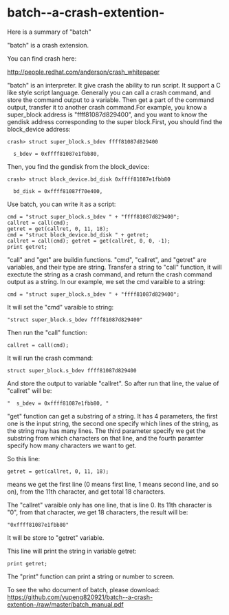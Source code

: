 batch--a-crash-extention-
=========================

Here is a summary of "batch"

"batch" is a crash extension. 

You can find crash here:

http://people.redhat.com/anderson/crash_whitepaper

"batch" is an interpreter. It give crash the ability to run script. It support a C like style script language. Generally you can call a crash command, and store the command output to a variable. Then get a part of the command output, transfer it to another crash command.For example, you know a super_block address is "ffff81087d829400", and you want to know the gendisk address corresponding to the super block.First, you should find the block_device address:

    crash> struct super_block.s_bdev ffff81087d829400
    
      s_bdev = 0xffff81087e1fbb80, 

Then, you find the gendisk from the block_device:

    crash> struct block_device.bd_disk 0xffff81087e1fbb80
    
      bd_disk = 0xffff81087f70e400,  

Use batch, you can write it as a script:

    cmd = "struct super_block.s_bdev " + "ffff81087d829400"; 
    callret = call(cmd);
    getret = get(callret, 0, 11, 18);
    cmd = "struct block_device.bd_disk " + getret;
    callret = call(cmd); getret = get(callret, 0, 0, -1);
    print getret;

"call" and "get" are buildin functions. "cmd", "callret", and "getret" are variables, and their type are string. Transfer a string to "call" function, it will exectute the string as a crash command, and return the crash command output as a string. In our example, we set the cmd varaible to a string:

    cmd = "struct super_block.s_bdev " + "ffff81087d829400";

It will set the "cmd" varaible to string:

    "struct super_block.s_bdev ffff81087d829400"

Then run the "call" function:

    callret = call(cmd);

It will run the crash command:

    struct super_block.s_bdev ffff81087d829400

And store the output to variable "callret". So after run that line, the value of "callret" will be:

    "  s_bdev = 0xffff81087e1fbb80, "

"get" function can get a substring of a string. It has 4 parameters, the first one is the input string, the second one specify which lines of the string, as the string may has many lines. The third parameter specify we get the substring from which characters on that line, and the fourth paramter specify how many characters we want to get.

So this line:

    getret = get(callret, 0, 11, 18);

means we get the first line (0 means first line, 1 means second line, and so on), from the 11th character, and get total 18 characters.

The "callret" varaible only has one line, that is line 0. Its 11th character is "0", from that character, we get 18 characters, the result will be:

    "0xffff81087e1fbb80"

It will be store to "getret" variable.

This line will print the string in variable getret:

    print getret;

The "print" function can print a string or number to screen.

To see the who document of batch, please download:
https://github.com/yupeng820921/batch--a-crash-extention-/raw/master/batch_manual.pdf
